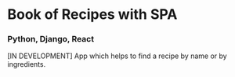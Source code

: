 Book of Recipes with SPA
===========================

### Python, Django, React

[IN DEVELOPMENT] App which helps to find a recipe by name or by ingredients.
